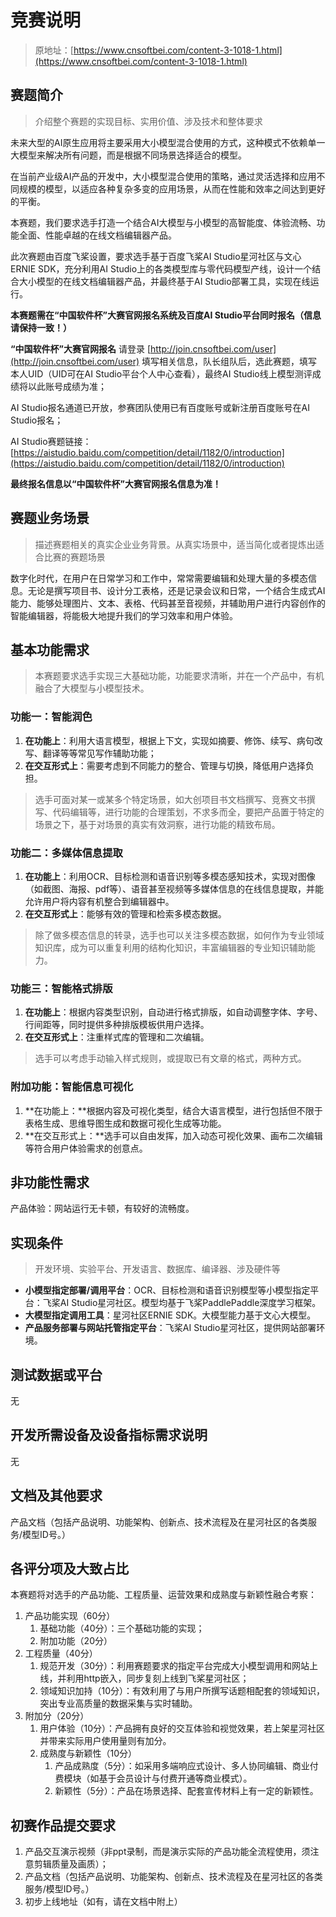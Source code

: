 # 竞赛说明

> 原地址：[https://www.cnsoftbei.com/content-3-1018-1.html](https://www.cnsoftbei.com/content-3-1018-1.html)

## 赛题简介

> 介绍整个赛题的实现目标、实用价值、涉及技术和整体要求

未来大型的AI原生应用将主要采用大小模型混合使用的方式，这种模式不依赖单一大模型来解决所有问题，而是根据不同场景选择适合的模型。

在当前产业级AI产品的开发中，大小模型混合使用的策略，通过灵活选择和应用不同规模的模型，以适应各种复杂多变的应用场景，从而在性能和效率之间达到更好的平衡。

本赛题，我们要求选手打造一个结合AI大模型与小模型的高智能度、体验流畅、功能全面、性能卓越的在线文档编辑器产品。

此次赛题由百度飞桨设置，要求选手基于百度飞桨AI Studio星河社区与文心ERNIE SDK，充分利用AI Studio上的各类模型库与零代码模型产线，设计一个结合大小模型的在线文档编辑器产品，并最终基于AI Studio部署工具，实现在线运行。

**本赛题需在“中国软件杯”大赛官网报名系统及百度AI Studio平台同时报名（信息请保持一致！）**

**“中国软件杯”大赛官网报名** 请登录 [http://join.cnsoftbei.com/user](http://join.cnsoftbei.com/user) 填写相关信息，队长组队后，选此赛题，填写本人UID（UID可在AI Studio平台个人中心查看），最终AI Studio线上模型测评成绩将以此账号成绩为准；

AI Studio报名通道已开放，参赛团队使用已有百度账号或新注册百度账号在AI Studio报名；

AI Studio赛题链接：[https://aistudio.baidu.com/competition/detail/1182/0/introduction](https://aistudio.baidu.com/competition/detail/1182/0/introduction)

**最终报名信息以“中国软件杯”大赛官网报名信息为准！**



## 赛题业务场景

> 描述赛题相关的真实企业业务背景。从真实场景中，适当简化或者提炼出适合比赛的赛题场景

数字化时代，在用户在日常学习和工作中，常常需要编辑和处理大量的多模态信息。无论是撰写项目书、设计分工表格，还是记录会议和日常，一个结合生成式AI能力、能够处理图片、文本、表格、代码甚至音视频，并辅助用户进行内容创作的智能编辑器，将能极大地提升我们的学习效率和用户体验。



## 基本功能需求

> 本赛题要求选手实现三大基础功能，功能要求清晰，并在一个产品中，有机融合了大模型与小模型技术。

### 功能一：智能润色

1. **在功能上**：利用大语言模型，根据上下文，实现如摘要、修饰、续写、病句改写、翻译等等常见写作辅助功能；
2. **在交互形式上**：需要考虑到不同能力的整合、管理与切换，降低用户选择负担。

> 选手可面对某一或某多个特定场景，如大创项目书文档撰写、竞赛文书撰写、代码编辑等，进行功能的合理策划，不求多而全，要把产品置于特定的场景之下，基于对场景的真实有效洞察，进行功能的精致布局。

### 功能二：多媒体信息提取
1. **在功能上**：利用OCR、目标检测和语音识别等多模态感知技术，实现对图像（如截图、海报、pdf等）、语音甚至视频等多媒体信息的在线信息提取，并能允许用户将内容有机整合到编辑器中。
2. **在交互形式上**：能够有效的管理和检索多模态数据。

> 除了做多模态信息的转录，选手也可以关注多模态数据，如何作为专业领域知识库，成为可以重复利用的结构化知识，丰富编辑器的专业知识辅助能力。

### 功能三：智能格式排版
1. **在功能上**：根据内容类型识别，自动进行格式排版，如自动调整字体、字号、行间距等，同时提供多种排版模板供用户选择。
2. **在交互形式上**：注重样式库的管理和二次编辑。

> 选手可以考虑手动输入样式规则，或提取已有文章的格式，两种方式。

### 附加功能：智能信息可视化
1. **在功能上：**根据内容及可视化类型，结合大语言模型，进行包括但不限于表格生成、思维导图生成和数据可视化生成等功能。
2. **在交互形式上：**选手可以自由发挥，加入动态可视化效果、画布二次编辑等符合用户体验需求的创意点。

## 非功能性需求

产品体验：网站运行无卡顿，有较好的流畅度。

## 实现条件

> 开发环境、实验平台、开发语言、数据库、编译器、涉及硬件等

- **小模型指定部署/调用平台**：OCR、目标检测和语音识别模型等小模型指定平台：飞桨AI Studio星河社区。模型均基于飞桨PaddlePaddle深度学习框架。
- **大模型指定调用工具**：星河社区ERNIE SDK。大模型能力基于文心大模型。
- **产品服务部署与网站托管指定平台**：飞桨AI Studio星河社区，提供网站部署环境。

## 测试数据或平台

无

## 开发所需设备及设备指标需求说明

无

## 文档及其他要求

产品文档（包括产品说明、功能架构、创新点、技术流程及在星河社区的各类服务/模型ID号。）

## 各评分项及大致占比

本赛题将对选手的产品功能、工程质量、运营效果和成熟度与新颖性融合考察：

1. 产品功能实现（60分）
      1. 基础功能（40分）：三个基础功能的实现；
      2. 附加功能（20分）
2. 工程质量（40分）
      1. 规范开发（30分）：利用赛题要求的指定平台完成大小模型调用和网站上线，并利用http嵌入，同步复刻上线到飞桨星河社区；
      2. 领域知识加持（10分）：有效利用了与用户所撰写话题相配套的领域知识，突出专业高质量的数据采集与实时辅助。
3. 附加分（20分）
      1. 用户体验（10分）：产品拥有良好的交互体验和视觉效果，若上架星河社区并带来实际用户使用量则有加分。
      2. 成熟度与新颖性（10分）
         1. 产品成熟度（5分）：如采用多端响应式设计、多人协同编辑、商业付费模块（如基于会员设计与付费开通等商业模式）。
         2. 新颖性（5分）：产品在场景选择、配套宣传材料上有一定的新颖性。

## 初赛作品提交要求

1. 产品交互演示视频（非ppt录制，而是演示实际的产品功能全流程使用，须注意剪辑质量及画质）；
2. 产品文档（包括产品说明、功能架构、创新点、技术流程及在星河社区的各类服务/模型ID号。）
3. 初步上线地址（如有，请在文档中附上）